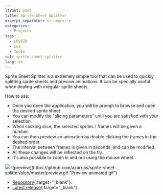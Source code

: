 ```yaml
---
layout: post
title: Sprite Sheet Splitter
excerpt_separator: <!--more-->
categories:
  - Projects
tags:
  - LÖVE2D
  - Lua
  - Tools
ref: sprite-sheet-splitter
lang: en
---
```


Sprite Sheet Splitter is a extremely simple tool that can be used to quickly splitting sprite sheets and preview animations.
It can be specially useful when dealing with irregular sprite sheets.

<!--more-->

How to use:
* Once you open the application, you will be prompt to browse and open the desired sprite sheet.
* You can modify the "slicing parameters" until you are satisfied with your selection.
* When clicking slice, the selected sprites / frames will be given a number.
* You can then preview an animation by double clicking the frames in the desired order.
* The interval between frames is given in seconds, and can be modified.
* All these changes will be reflected on the fly.
* It's also possible to zoom in and out using the mouse wheel.

<img src="preview.gif"/>
![preview](https://github.com/azarrias/sprite-sheet-splitter/blob/master/preview.gif "Preview animated gif")

* [Repository](https://github.com/azarrias/sprite-sheet-splitter){:target="_blank"}.
* [Latest release](https://github.com/azarrias/sprite-sheet-splitter/releases/latest){:target="_blank"}.
